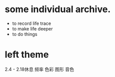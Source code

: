 
# some individual archive.

* to record life trace
* to make life deeper
* to do things 

# left theme
2.4 - 2.18休息
频率
色彩
图形
音色